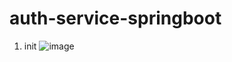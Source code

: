 # auth-service-springboot

1. init
![image](https://github.com/user-attachments/assets/b1a847ea-03ea-46d3-bbfd-6fa48d2b2744)
